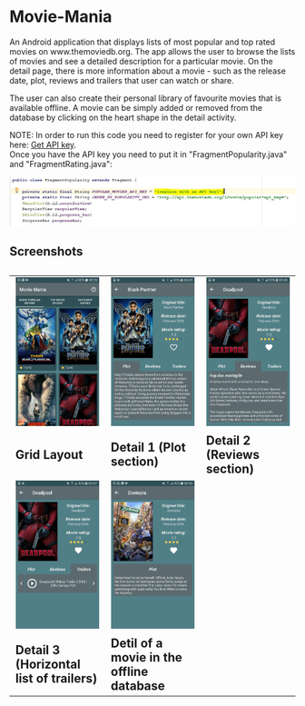 # Movie-Mania
<p>An Android application that displays lists of most popular and top rated movies on www.themoviedb.org. The app allows the user to browse the lists of movies and see a detailed description for a particular movie. On the detail page, there is more information about a movie - such as the release date, plot, reviews and trailers that user can watch or share.</p>
<p>The user can also create their personal library of favourite movies that is available offline. A movie can be simply added or removed from the database by clicking on the heart shape in the detail activity.</p>
<p>NOTE: In order to run this code you need to register for your own API key here: <a href="https://www.themoviedb.org/account/signup">Get API key</a>.<br>Once you have the API key you need to put it in "FragmentPopularity.java" and "FragmentRating.java":</p>
<img src="https://raw.githubusercontent.com/HoumrJay/Movie-Mania/master/PopMovies%20screenshots/api_key_screenshot.JPG">
<h2>Screenshots<h2>
<table>
<tbody>
<tr>
<td width="33%">
  <img src="https://raw.githubusercontent.com/HoumrJay/Movie-Mania/master/PopMovies%20screenshots/grid_layout.png"></td>
<td width="33%">
  <img src="https://raw.githubusercontent.com/HoumrJay/Movie-Mania/master/PopMovies%20screenshots/detail1.png"></td>  
  <td width="33%">
    <img src="https://raw.githubusercontent.com/HoumrJay/Movie-Mania/master/PopMovies%20screenshots/detail2.png"></td>
</tr>
  <tr>
  <td width="33%">Grid Layout</td>
    <td width="33%">Detail 1 (Plot section)</td>
      <td width="33%">Detail 2 (Reviews section)</td>
  </tr>
<tr>
<td width="33%">
    <img src="https://raw.githubusercontent.com/HoumrJay/Movie-Mania/master/PopMovies%20screenshots/detail3.png"></td>
  <td width="33%">
    <img src="https://raw.githubusercontent.com/HoumrJay/Movie-Mania/master/PopMovies%20screenshots/offline_detail.png"></td>
</tr>
  <tr>
  <td width="33%">Detail 3 (Horizontal list of trailers)</td>
    <td width="33%">Detil of a movie in the offline database</td>
  </tr>
</tbody>
</table>
